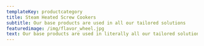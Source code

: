 ```yaml
---
templateKey: productcategory
title: Steam Heated Screw Cookers
subtitle: Our base products are used in all our tailored solutions
featuredimage: /img/flavor_wheel.jpg
text: Our base products are used in literally all our tailored solutions
---
```

